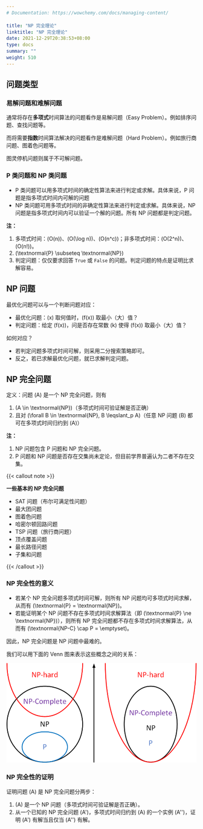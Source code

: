 ```yaml
---
# Documentation: https://wowchemy.com/docs/managing-content/

title: "NP 完全理论"
linktitle: "NP 完全理论"
date: 2021-12-29T20:38:53+08:00
type: docs
summary: ""
weight: 510
---
```


<!--more-->

## 问题类型

### 易解问题和难解问题

通常将存在**多项式**时间算法的问题看作是易解问题（Easy Problem）。例如排序问题、查找问题等。

而将需要**指数**时间算法解决的问题看作是难解问题（Hard Problem）。例如旅行商问题、图着色问题等。

图灵停机问题则属于不可解问题。

### P 类问题和 NP 类问题

- P 类问题可以用多项式时间的确定性算法来进行判定或求解。具体来说，P 问题是指多项式时间内可解的问题
- NP 类问题可用多项式时间的非确定性算法来进行判定或求解。具体来说，NP 问题是指多项式时间内可以验证一个解的问题。所有 NP 问题都是判定问题。

**注：**

1. 多项式时间：\(O(n)\)、\(O(\log n)\)、\(O(n^c)\)；非多项式时间：\(O(2^n)\)、\(O(n!)\)。
2. \(\textnormal{P} \subseteq \textnormal{NP}\)
3. 判定问题：仅仅要求回答 `True` 或 `False` 的问题。判定问题的特点是证明比求解容易。

## NP 问题

最优化问题可以与一个判断问题对应：

- 最优化问题：\(x\) 取何值时，\(f(x)\) 取最小（大）值？
- 判定问题：给定 \(f(x)\)，问是否存在常数 \(k\) 使得 \(f(x)\) 取最小（大）值？

如何对应？

- 若判定问题多项式时间可解，则采用二分搜索策略即可。
- 反之，若已求解最优化问题，就已求解判定问题。

## NP 完全问题

定义：问题 \(A\) 是一个 NP 完全问题，则有

1. \(A \in \textnormal{NP}\)（多项式时间可验证解是否正确）
2. 且对 \(\forall B \in \textnormal{NP}, B \leqslant_p A\)（任意 NP 问题 \(B\) 都可在多项式时间归约到 \(A\)）

**注：**

1. NP 问题包含 P 问题和 NP 完全问题。
2. P 问题和 NP 问题是否存在交集尚未定论，但目前学界普遍认为二者不存在交集。

{{< callout note >}}

**一些基本的 NP 完全问题**

- SAT 问题（布尔可满足性问题）
- 最大团问题
- 图着色问题
- 哈密尔顿回路问题
- TSP 问题（旅行商问题）
- 顶点覆盖问题
- 最长路径问题
- 子集和问题

{{< /callout >}}

### NP 完全性的意义

- 若某个 NP 完全问题多项式时间可解，则所有 NP 问题均可多项式时间求解，从而有 \(\textnormal{P} = \textnormal{NP}\)。
- 若能证明某个 NP 问题不存在多项式时间求解算法（即 \(\textnormal{P} \ne \textnormal{NP}\)），则所有 NP 完全问题都不存在多项式时间求解算法，从而有 \(\textnormal{NP-C} \cap P = \emptyset\)。

因此，NP 完全问题是 NP 问题中最难的。

我们可以用下面的 Venn 图来表示这些概念之间的关系：

![](NP-C.png)

### NP 完全性的证明

证明问题 \(A\) 是 NP 完全问题分两步：

1. \(A\) 是一个 NP 问题（多项式时间可验证解是否正确）。
2. 从一个已知的 NP 完全问题 \(A'\)，多项式时间归约到 \(A\) 的一个实例 \(A''\)，证明 \(A'\) 有解当且仅当 \(A''\) 有解。